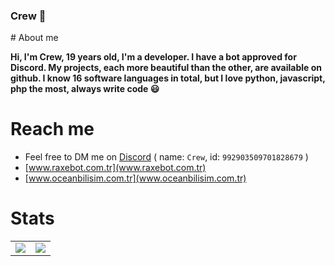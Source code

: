 <h3>Crew 👋</h3>
# About me

__Hi, I'm Crew, 19 years old, I'm a developer. I have a bot approved for Discord. My projects, each more beautiful than the other, are available on github. I know 16 software languages ​​in total, but I love python, javascript, php the most, always write code 😃__

# Reach me
- Feel free to DM me on [Discord] ( name: `Crew`, id: `992903509701828679` )
- [www.raxebot.com.tr](www.raxebot.com.tr)
- [www.oceanbilisim.com.tr](www.oceanbilisim.com.tr)


# Stats

<table>
  <tr>
    <td align="center" style="padding=0;width=50%;">
      <img align="center" style="padding=0;" src="https://gh-stats.didinele.me/api/?username=crewcik&show_icons=true&title_color=4F8CC9&text_color=9f9f9f&bg_color=00000000&hide_border=true&icon_color=4F8CC9&hide_title=true&count_private=true"/>
    </td>
    <td align="center" style="padding=0;width=50%;">
      <img align="center" style="padding=0;" src="https://gh-stats.didinele.me/api/top-langs/?username=crewcik&layout=compact&show_icons=true&title_color=4F8CC9&text_color=9f9f9f&bg_color=00000000&hide_border=true&icon_color=00000000&count_private=true&extra=cordis-lib/cordis;chatsift/automoderator,ama"/>
    </td>
  </tr>
</table>

[Discord]:                      https://discord.com/users/992903509701828679
